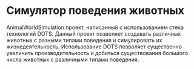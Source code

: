 # Симулятор поведения животных
AnimalWorldSimulation проект, написанный с использованием стека технологий DOTS. Данный проект позволяет создавать различных животных с разными типами поведения и симулировать их жизнедеятельность. 
Использование DOTS позволяет существенно увеличить производительность и добиться существования большого числа животных с различными типами поведения.
